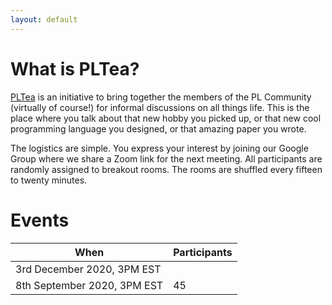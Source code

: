 ```yaml
---
layout: default
---
```


# What is PLTea?

[PLTea](https://pltea.github.io/) is an initiative to bring together the members of the PL Community (virtually of course!) for informal discussions on all things life. 
This is the place where you talk about that new hobby you picked up, or that new cool programming language you designed, or that amazing paper you wrote.

The logistics are simple. You express your interest by joining our Google Group where we share a Zoom link for the next meeting. 
All participants are randomly assigned to breakout rooms. The rooms are shuffled every fifteen to twenty minutes.

# Events

| When                        | Participants |
|-----------------------------|--------------|
| 3rd December 2020, 3PM EST  |              |
| 8th September 2020, 3PM EST |           45 |


